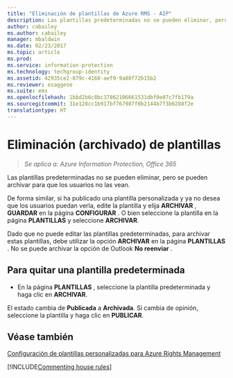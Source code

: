 ```yaml
---
title: "Eliminación de plantillas de Azure RMS - AIP"
description: Las plantillas predeterminadas no se pueden eliminar, pero se pueden archivar para que los usuarios no las vean.
author: cabailey
ms.author: cabailey
manager: mbaldwin
ms.date: 02/23/2017
ms.topic: article
ms.prod: 
ms.service: information-protection
ms.technology: techgroup-identity
ms.assetid: 42935ce2-879c-4168-aef9-9a88f72b15b2
ms.reviewer: esaggese
ms.suite: ems
ms.openlocfilehash: 1bbd2b6c8bc37862106661531dbf0e07c7fb179a
ms.sourcegitcommit: 31e128cc1b917bf767987f0b2144b7f3b6288f2e
translationtype: HT
---
```

# <a name="remove-archive-templates"></a>Eliminación (archivado) de plantillas

>*Se aplica a: Azure Information Protection, Office 365*

Las plantillas predeterminadas no se pueden eliminar, pero se pueden archivar para que los usuarios no las vean.

De forma similar, si ha publicado una plantilla personalizada y ya no desea que los usuarios puedan verla, edite la plantilla y elija **ARCHIVAR** , **GUARDAR** en la página **CONFIGURAR** . O bien seleccione la plantilla en la página **PLANTILLAS** y seleccione **ARCHIVAR**.

Dado que no puede editar las plantillas predeterminadas, para archivar estas plantillas, debe utilizar la opción **ARCHIVAR** en la página **PLANTILLAS** . No se puede archivar la opción de Outlook **No reenviar** .

## <a name="to-remove-a-default-template"></a>Para quitar una plantilla predeterminada

-   En la página **PLANTILLAS** , seleccione la plantilla predeterminada y haga clic en **ARCHIVAR**.

El estado cambia de **Publicada** a **Archivada**. Si cambia de opinión, seleccione la plantilla y haga clic en **PUBLICAR**.



## <a name="see-also"></a>Véase también
[Configuración de plantillas personalizadas para Azure Rights Management](configure-custom-templates.md)

[!INCLUDE[Commenting house rules](../includes/houserules.md)]